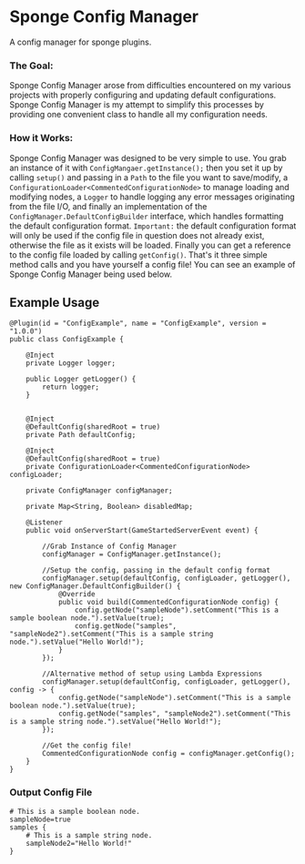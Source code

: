 # Sponge Config Manager
A config manager for sponge plugins.
### The Goal:
Sponge Config Manager arose from difficulties encountered on my various projects with properly configuring and updating
default configurations.  Sponge Config Manager is my attempt to simplify this processes by providing one convenient 
class to handle all my configuration needs.
### How it Works:
Sponge Config Manager was designed to be very simple to use.  You grab an instance of it with ```ConfigMangaer.getInstance();```
then you set it up by calling ```setup()``` and passing in a ```Path``` to the file you want to save/modify,
a ```ConfigurationLoader<CommentedConfigurationNode>``` to manage loading and modifying nodes, a ```Logger``` to handle
logging any error messages originating from the file I/O, and finally an implementation of the ```ConfigManager.DefaultConfigBuilder```
interface, which handles formatting the default configuration format.  `Important:` the default configuration format
will only be used if the config file in question does not already exist, otherwise the file as it exists will be loaded.
Finally you can get a reference to the config file loaded by calling ```getConfig()```.  That's it three simple method calls
and you have yourself a config file!  You can see an example of Sponge Config Manager being used below.
 
## Example Usage

```
@Plugin(id = "ConfigExample", name = "ConfigExample", version = "1.0.0")
public class ConfigExample {
   
    @Inject
    private Logger logger;
    
    public Logger getLogger() {
        return logger;
    }
    
    
    @Inject
    @DefaultConfig(sharedRoot = true)
    private Path defaultConfig;

    @Inject
    @DefaultConfig(sharedRoot = true)
    private ConfigurationLoader<CommentedConfigurationNode> configLoader;

    private ConfigManager configManager;

    private Map<String, Boolean> disabledMap;

    @Listener
    public void onServerStart(GameStartedServerEvent event) {
        
        //Grab Instance of Config Manager
        configManager = ConfigManager.getInstance();
        
        //Setup the config, passing in the default config format
        configManager.setup(defaultConfig, configLoader, getLogger(), new ConfigManager.DefaultConfigBuilder() {
            @Override
            public void build(CommentedConfigurationNode config) {
                config.getNode("sampleNode").setComment("This is a sample boolean node.").setValue(true);
                config.getNode("samples", "sampleNode2").setComment("This is a sample string node.").setValue("Hello World!");
            }
        });
        
        //Alternative method of setup using Lambda Expressions
        configManager.setup(defaultConfig, configLoader, getLogger(), config -> {
            config.getNode("sampleNode").setComment("This is a sample boolean node.").setValue(true);
            config.getNode("samples", "sampleNode2").setComment("This is a sample string node.").setValue("Hello World!");
        });
                
        //Get the config file!
        CommentedConfigurationNode config = configManager.getConfig();
    }
}
```

### Output Config File
```
# This is a sample boolean node.
sampleNode=true
samples {
    # This is a sample string node.
    sampleNode2="Hello World!"
}
```

